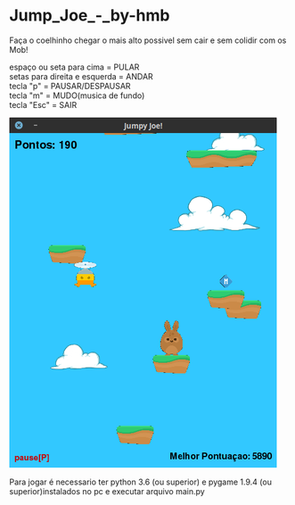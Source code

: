 # Jump_Joe_-_by-hmb
Faça o coelhinho chegar o mais alto possivel sem cair e sem colidir com os Mob!

espaço ou seta para cima = PULAR<br>
setas para direita e esquerda = ANDAR<br>
tecla "p" = PAUSAR/DESPAUSAR<br>
tecla "m" = MUDO(musica de fundo)<br>
tecla "Esc" = SAIR<br>

<img src="https://github.com/hansmboron/Jump_Joe/blob/master/img1.png"/>

Para jogar é necessario ter python 3.6 (ou superior) e pygame 1.9.4 (ou superior)instalados no pc e executar arquivo main.py
